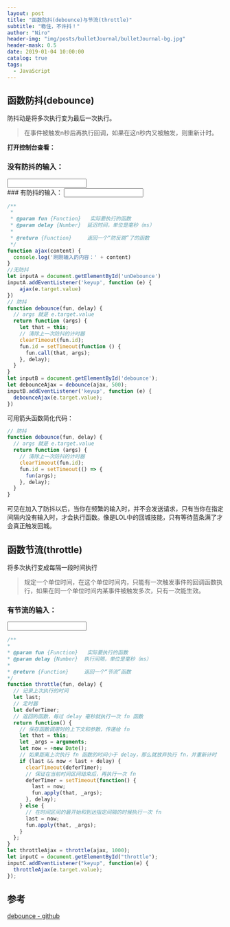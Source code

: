```yaml
---
layout: post
title: "函数防抖(debounce)与节流(throttle)"
subtitle: "稳住，不许抖！"
author: "Niro"
header-img: "img/posts/bulletJournal/bulletJournal-bg.jpg"
header-mask: 0.5
date: 2019-01-04 10:00:00
catalog: true
tags:
  - JavaScript
---
```


## 函数防抖(debounce)
防抖动是将多次执行变为最后一次执行。
> 在事件被触发n秒后再执行回调，如果在这n秒内又被触发，则重新计时。

**打开控制台查看：**
### 没有防抖的输入：
<input id="unDebounce" type="text" />
<br>
### 有防抖的输入：
<input id="debounce" type="text" />

<script>
function ajax(content) {
  console.log('刚刚输入的内容：' + content)
}
//无防抖
let inputa = document.getElementById('unDebounce')
inputa.addEventListener('keyup', function (e) {
    ajax(e.target.value)
})
// 防抖
function debounce(fun, delay) {
  // args 就是 e.target.value
    return function (args) {
        let that = this;
        // 清除上一次防抖的计时器
        clearTimeout(fun.id);
        // fun.id = setTimeout(function () {
        fun.id = setTimeout(() => {
          // fun.call(that, args);
          fun(args);
        }, delay);
    }
}
let inputb = document.getElementById('debounce');
let debounceAjax = debounce(ajax, 500);
inputb.addEventListener('keyup', function (e) {
  debounceAjax(e.target.value);
})
</script>

```js
/**
 *
 * @param fun {Function}   实际要执行的函数
 * @param delay {Number}  延迟时间，单位是毫秒（ms）
 *
 * @return {Function}     返回一个“防反跳”了的函数
 */
function ajax(content) {
  console.log('刚刚输入的内容：' + content)
}
//无防抖
let inputA = document.getElementById('unDebounce')
inputA.addEventListener('keyup', function (e) {
    ajax(e.target.value)
})
// 防抖
function debounce(fun, delay) {
  // args 就是 e.target.value
  return function (args) {
    let that = this;
    // 清除上一次防抖的计时器
    clearTimeout(fun.id);
    fun.id = setTimeout(function () {
      fun.call(that, args);
    }, delay);
  }
}
let inputB = document.getElementById('debounce');
let debounceAjax = debounce(ajax, 500);
inputB.addEventListener('keyup', function (e) {
  debounceAjax(e.target.value);
})
```
可用箭头函数简化代码：
```js
// 防抖
function debounce(fun, delay) {
  // args 就是 e.target.value
  return function (args) {
    // 清除上一次防抖的计时器
    clearTimeout(fun.id);
    fun.id = setTimeout(() => {
      fun(args);
    }, delay);
  }
}
```

可见在加入了防抖以后，当你在频繁的输入时，并不会发送请求，只有当你在指定间隔内没有输入时，才会执行函数。像是LOL中的回城技能，只有等待蓝条满了才会真正触发回城。

## 函数节流(throttle)
将多次执行变成每隔一段时间执行
> 规定一个单位时间，在这个单位时间内，只能有一次触发事件的回调函数执行，如果在同一个单位时间内某事件被触发多次，只有一次能生效。

### 有节流的输入：
<input id="throttle" type="text" />

<script>
function ajax(content) {
  console.log('刚刚输入的内容：' + content)
}
function throttle(fun, delay) {
  let last;
  let deferTimer;
  return function() {
    let that = this;
    let _args = arguments;
    let now = +new Date();
    if (last && now < last + delay) {
      clearTimeout(deferTimer);
      deferTimer = setTimeout(function() {
        last = now;
        fun.apply(that, _args);
      }, delay);
    } else {
      last = now;
      fun.apply(that, _args);
    }
  };
}
let throttleAjax = throttle(ajax, 3000);
let inputC = document.getElementById("throttle");
inputC.addEventListener("keyup", function(e) {
  throttleAjax(e.target.value);
});
</script>

```js
/**
*
* @param fun {Function}   实际要执行的函数
* @param delay {Number}  执行间隔，单位是毫秒（ms）
*
* @return {Function}     返回一个“节流”函数
*/
function throttle(fun, delay) {
  // 记录上次执行的时间
  let last;
  // 定时器
  let deferTimer;
  // 返回的函数，每过 delay 毫秒就执行一次 fn 函数
  return function() {
    // 保存函数调用时的上下文和参数，传递给 fn
    let that = this;
    let _args = arguments;
    let now = +new Date();
    // 如果距离上次执行 fn 函数的时间小于 delay，那么就放弃执行 fn，并重新计时
    if (last && now < last + delay) {
      clearTimeout(deferTimer);
      // 保证在当前时间区间结束后，再执行一次 fn
      deferTimer = setTimeout(function() {
        last = now;
        fun.apply(that, _args);
      }, delay);
    } else {
      // 在时间区间的最开始和到达指定间隔的时候执行一次 fn
      last = now;
      fun.apply(that, _args);
    }
  };
}
let throttleAjax = throttle(ajax, 1000);
let inputC = document.getElementById("throttle");
inputC.addEventListener("keyup", function(e) {
  throttleAjax(e.target.value);
});
```

## 参考
[debounce - github](https://github.com/isLishude/blog/issues/97)